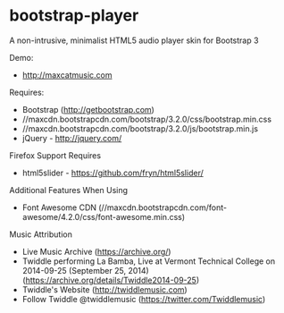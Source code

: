 bootstrap-player
================

A non-intrusive, minimalist HTML5 audio player skin for Bootstrap 3

Demo:

  * http://maxcatmusic.com

Requires:

  * Bootstrap (http://getbootstrap.com)
  * //maxcdn.bootstrapcdn.com/bootstrap/3.2.0/css/bootstrap.min.css
  * //maxcdn.bootstrapcdn.com/bootstrap/3.2.0/js/bootstrap.min.js
  * jQuery - http://jquery.com/

Firefox Support Requires

  * html5slider - https://github.com/fryn/html5slider/

Additional Features When Using

  * Font Awesome CDN (//maxcdn.bootstrapcdn.com/font-awesome/4.2.0/css/font-awesome.min.css)

Music Attribution

  * Live Music Archive (https://archive.org/)
  * Twiddle performing La Bamba, Live at Vermont Technical College on 2014-09-25 (September 25, 2014) (https://archive.org/details/Twiddle2014-09-25)
  * Twiddle's Website (http://twiddlemusic.com)
  * Follow Twiddle @twiddlemusic (https://twitter.com/Twiddlemusic)